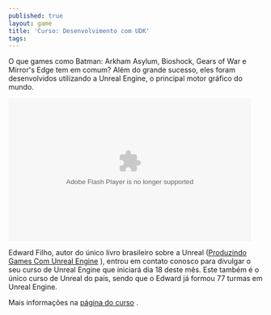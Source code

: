 ```yaml
---
published: true
layout: game
title: 'Curso: Desenvolvimento com UDK'
tags: 
---
```

O que games como Batman: Arkham Asylum, Bioshock, Gears of War e Mirror's Edge tem em comum? Al&#233;m do grande sucesso, eles foram desenvolvidos utilizando a Unreal Engine, o principal motor gr&#225;fico do mundo.</p>
 </p>
<object classid="clsid:d27cdb6e-ae6d-11cf-96b8-444553540000" width="480" height="283" codebase="http://download.macromedia.com/pub/shockwave/cabs/flash/swflash.cab#version=6,0,40,0"><param name="id" value="csSWF" /><param name="name" value="csSWF" /><param name="align" value="middle" /><param name="quality" value="best" /><param name="bgcolor" value="#1a1a1a" /><param name="allowfullscreen" value="true" /><param name="scale" value="showall" /><param name="allowscriptaccess" value="always" /><param name="flashvars" value="autostart=false&thumb=FirstFrame.png&thumbscale=45&color=0x1A1A1A,0x1A1A1A" /><param name="src" value="http://udco.unidev.com.br/cursos/UDK/splash/previewvideo_controller.swf" /><embed id="csSWF" type="application/x-shockwave-flash" width="480" height="283" src="http://udco.unidev.com.br/cursos/UDK/splash/previewvideo_controller.swf" flashvars="autostart=false&thumb=FirstFrame.png&thumbscale=45&color=0x1A1A1A,0x1A1A1A" allowscriptaccess="always" scale="showall" allowfullscreen="true" bgcolor="#1a1a1a" quality="best" align="middle" name="csSWF" /></object></p>
 </p>
Edward Filho, autor do &#250;nico livro brasileiro sobre a Unreal (<a href="http://www.livrariacultura.com.br/scripts/cultura/resenha/resenha.asp?nitem=5086409&sid=20127129212225380168595539&k5=10DF5059&uid)" target="_blank">Produzindo Games Com Unreal Engine</a>
), entrou em contato conosco para divulgar o seu curso de Unreal Engine que iniciar&#225; dia 18 deste m&#234;s. Este tamb&#233;m &#233; o &#250;nico curso de Unreal do pa&#237;s, sendo que o Edward j&#225; formou 77 turmas em Unreal Engine.</p>
 </p>
Mais informa&#231;&#245;es na <a href="http://udco.unidev.com.br/cursos/UDK/splash/splash.html" target="_blank">p&#225;gina do curso</a>
.</p>
